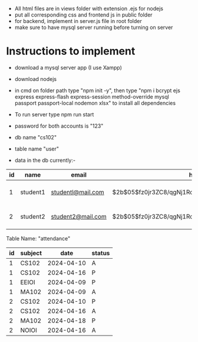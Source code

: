 - All html files are in views folder with extension .ejs for nodejs
- put all corresponding css and frontend js in public folder
- for backend, implement in server.js file in root folder
- make sure to have mysql server running before turning on server

# Instructions to implement

- download a mysql server app (I use Xampp)
- download nodejs
- in cmd on folder path type "npm init -y", then type "npm i bcrypt ejs express express-flash express-session method-override mysql passport passport-local nodemon xlsx" to install all dependencies
- To run server type npm run start
- password for both accounts is "123"
  
- db name "cs102"
- table name "user"

- data in the db currently:-
<table>
<thead>
<tr>
<th>id</th>
<th>name</th>
<th>email</th>
<th>hashedpassword</th>
<th>type</th>
<th>subjects</th>
<th>batch</th>
<th>branch</th>
</tr>
</thead>
<tbody><tr>
<td>1</td>
<td>student1</td>
<td><a href="mailto:student1@mail.com">studentl@mail.com</a></td>
<td>$2b$05$fz0jr3ZC8/qgNj1RogjkEO7ecvjPZBCkiqpQ.YtmsB4kPHnUZizYu</td>
<td>student</td>
<td>MA102 CS102 EE101</td>
<td>2023</td>
<td>CSE</td>
</tr>
<tr>
<td>2</td>
<td>student2</td>
<td><a href="mailto:student2@mail.com">student2@mail.com</a></td>
<td>$2b$05$fz0jr3ZC8/qgNj1RogjkEO7ecvjPZBCkiqpQ.YtmsB4kPHnUZizYu</td>
<td>student</td>
<td>MA102 NO101 CS102</td>
<td>2024</td>
<td>EE</td>
</tr>
</tbody></table>

Table Name:  "attendance"

| id | subject | date       | status |
|----|---------|------------|--------|
| 1  | CS102   | 2024-04-10 | A      |
| 1  | CS102   | 2024-04-16 | P      |
| 1  | EEIOI   | 2024-04-09 | P      |
| 1  | MA102   | 2024-04-09 | A      |
| 2  | CS102   | 2024-04-10 | P      |
| 2  | CS102   | 2024-04-16 | A      |
| 2  | MA102   | 2024-04-18 | P      |
| 2  | NOIOI   | 2024-04-16 | A      |
